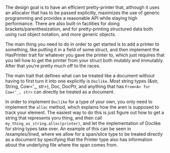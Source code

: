 
The design goal is to have an efficient pretty-printer that, although it uses an allocator that has to be passed explicitly, maximizes the use of generic programming and provides a reasonable API while staying high performance.
There are also built-in facilities for doing brackets/parenthesization, and for pretty-printing structured data both using rust object notation, and more generic objects.

The main thing you need to do in order to get started is to add a printer to something, like putting it in a field of some struct, and then implement the HasPrinter trait for whatever you gave the printer to, which just requires that you tell how to get the printer from your struct both mutably and immutably.
After that you're pretty much off to the races. 

The main trait that defines what can be treated like a document without having to first turn it into one explicitly is `Doclike`. Most string types (&str, String, Cow<'_, str>), Doc, DocPtr, and anything that has `From<A> for Cow<'_, str>` can directly be treated as a document.

In order to implement `Doclike` for a type of your own, you only need to implement the `alloc` method, which explains how the aren is supposed to track your element. The easiest way to do this is just figure out how to get a string that represents yoru thing, and then call `my_thing_as_string.alloc(printer)`, and let the implementation of Doclike for string types take over. An example of this can be seen in /examples/lined, where we allow for a span/slice type to be treated directly as a document by specifying that the Printer type also has information about the underlying file where the span comes from.



